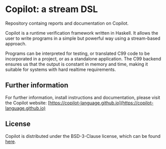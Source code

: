 # Copilot: a stream DSL
Repository containg reports and documentation on Copilot.

Copilot is a runtime verification framework written in Haskell. It allows the
user to write programs in a simple but powerful way using a stream-based
approach.

Programs can be interpreted for testing, or translated C99 code to be
incorporated in a project, or as a standalone application. The C99 backend
ensures us that the output is constant in memory and time, making it suitable
for systems with hard realtime requirements.


## Further information
For further information, install instructions and documentation, please visit
the Copilot website:
[https://copilot-language.github.io](https://copilot-language.github.io)


## License
Copilot is distributed under the BSD-3-Clause license, which can be found
[here](https://raw.githubusercontent.com/Copilot-Language/Copilot/master/LICENSE).
